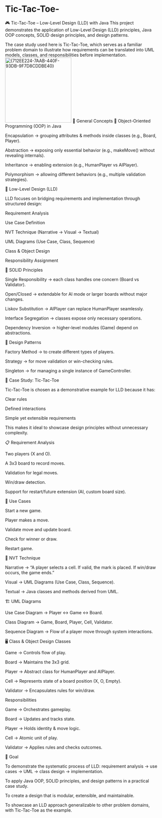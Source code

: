 # Tic-Tac-Toe-
🎮 Tic-Tac-Toe – Low-Level Design (LLD) with Java
This project demonstrates the application of Low-Level Design (LLD) principles, Java OOP concepts, SOLID design principles, and design patterns.

The case study used here is Tic-Tac-Toe, which serves as a familiar problem domain to illustrate how requirements can be translated into UML models, classes, and responsibilities before implementation.
<img width="217" height="213" alt="{712EE224-7AAB-440F-93DB-9F7D8CDDBE40}" src="https://github.com/user-attachments/assets/d5e8785a-c0ed-43a3-9c29-d5163400579c" />
🔎 General Concepts
🔹 Object-Oriented Programming (OOP) in Java

Encapsulation → grouping attributes & methods inside classes (e.g., Board, Player).

Abstraction → exposing only essential behavior (e.g., makeMove() without revealing internals).

Inheritance → enabling extension (e.g., HumanPlayer vs AIPlayer).

Polymorphism → allowing different behaviors (e.g., multiple validation strategies).

🔹 Low-Level Design (LLD)

LLD focuses on bridging requirements and implementation through structured design:

Requirement Analysis

Use Case Definition

NVT Technique (Narrative → Visual → Textual)

UML Diagrams (Use Case, Class, Sequence)

Class & Object Design

Responsibility Assignment

🔹 SOLID Principles

Single Responsibility → each class handles one concern (Board vs Validator).

Open/Closed → extendable for AI mode or larger boards without major changes.

Liskov Substitution → AIPlayer can replace HumanPlayer seamlessly.

Interface Segregation → classes expose only necessary operations.

Dependency Inversion → higher-level modules (Game) depend on abstractions.

🔹 Design Patterns

Factory Method → to create different types of players.

Strategy → for move validation or win-checking rules.

Singleton → for managing a single instance of GameController.

📌 Case Study: Tic-Tac-Toe

Tic-Tac-Toe is chosen as a demonstrative example for LLD because it has:

Clear rules

Defined interactions

Simple yet extensible requirements

This makes it ideal to showcase design principles without unnecessary complexity.

📋 Requirement Analysis

Two players (X and O).

A 3x3 board to record moves.

Validation for legal moves.

Win/draw detection.

Support for restart/future extension (AI, custom board size).

🔑 Use Cases

Start a new game.

Player makes a move.

Validate move and update board.

Check for winner or draw.

Restart game.

🧩 NVT Technique

Narrative → “A player selects a cell. If valid, the mark is placed. If win/draw occurs, the game ends.”

Visual → UML Diagrams (Use Case, Class, Sequence).

Textual → Java classes and methods derived from UML.

🏗️ UML Diagrams

Use Case Diagram → Player ↔ Game ↔ Board.

Class Diagram → Game, Board, Player, Cell, Validator.

Sequence Diagram → Flow of a player move through system interactions.

🖥️ Class & Object Design
Classes

Game → Controls flow of play.

Board → Maintains the 3x3 grid.

Player → Abstract class for HumanPlayer and AIPlayer.

Cell → Represents state of a board position (X, O, Empty).

Validator → Encapsulates rules for win/draw.

Responsibilities

Game → Orchestrates gameplay.

Board → Updates and tracks state.

Player → Holds identity & move logic.

Cell → Atomic unit of play.

Validator → Applies rules and checks outcomes.

🎯 Goal

To demonstrate the systematic process of LLD: requirement analysis → use cases → UML → class design → implementation.

To apply Java OOP, SOLID principles, and design patterns in a practical case study.

To create a design that is modular, extensible, and maintainable.

To showcase an LLD approach generalizable to other problem domains, with Tic-Tac-Toe as the example.
